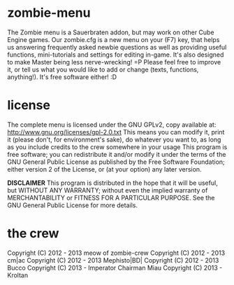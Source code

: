 zombie-menu
===========
The Zombie menu is a Sauerbraten addon, but may work on other Cube Engine games.
Our zombie.cfg is a new menu on your (F7) key, that helps us answering frequently asked newbie questions as well as providing useful functions, mini-tutorials and settings for editing in-game.
It's also designed to make Master being less nerve-wrecking! =P
Please feel free to improve it, or tell us what you would like to add or change (texts, functions, anything!). It's free software either! :D

license
=====
The complete menu is licensed under the GNU GPLv2, copy available at: http://www.gnu.org/licenses/gpl-2.0.txt
This means you can modify it, print it (please don't, for environment's sake), do whatever you want to, as long as you include credits to the crew somewhere in your usage
This program is free software; you can redistribute it and/or modify it under the terms of the GNU General Public License as published by the Free Software Foundation;
either version 2 of the License, or (at your option) any later version.

**DISCLAIMER**
This program is distributed in the hope that it will be useful, but WITHOUT ANY WARRANTY;
without even the implied warranty of MERCHANTABILITY or FITNESS FOR A PARTICULAR PURPOSE.
See the GNU General Public License for more details.

the crew
==
Copyright (C) 2012 - 2013 meow of zombie-crew
Copyright (C) 2012 - 2013 cm|ac
Copyright (C) 2012 - 2013 Mephisto|BD|
Copyright (C) 2012 - 2013 Bucco
Copyright (C) 2013 - Imperator Chairman Miau
Copyright (C) 2013 - Kroltan
